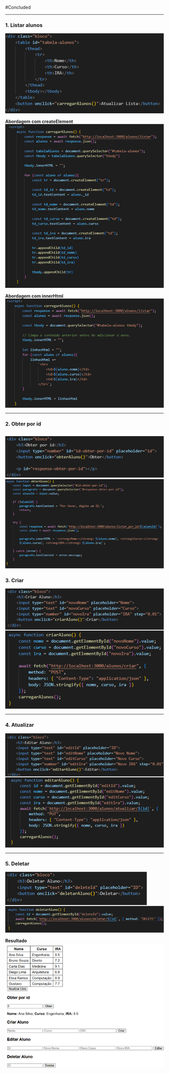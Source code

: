 
#Concluded 

---

### **1. Listar alunos**
![450](../../../attachments/Pasted%20image%2020250706100530.png) 

**Abordagem com createElement**
![550](../../../attachments/Pasted%20image%2020250706095429.png)

**Abordagem com innerHtml**
![600](../../../attachments/Pasted%20image%2020250706100455.png)

---
### **2. Obter por id**
![](../../../attachments/Pasted%20image%2020250706102159.png)
![](../../../attachments/Pasted%20image%2020250706102125.png)
---
### **3. Criar**
![](../../../attachments/Pasted%20image%2020250706102701.png)
![](../../../attachments/Pasted%20image%2020250706102635.png)

---
### **4. Atualizar**
![](../../../attachments/Pasted%20image%2020250706103249.png)
![](../../../attachments/Pasted%20image%2020250706103305.png)

---
### **5. Deletar**
![](../../../attachments/Pasted%20image%2020250706103236.png)
![](../../../attachments/Pasted%20image%2020250706103220.png)

**Resultado**
![](../../../attachments/Pasted%20image%2020250706102419.png)
